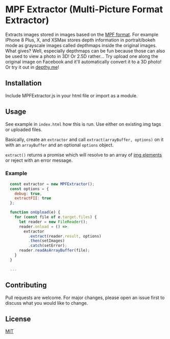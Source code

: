 # MPF Extractor (Multi-Picture Format Extractor)

Extracts images stored in images based on the [MPF format](http://www.cipa.jp/std/documents/e/DC-007_E.pdf).
For example iPhone 8 Plus, X, and XSMax stores depth information in portrait/bokeh mode as grayscale images called depthmaps inside the original images. What gives? Well, especially depthmaps can be fun because those can also be used to view a photo in 3D! Or 2.5D rather... Try upload one along the original image on Facebook and it'll automatically convert it to a 3D photo! Or try it out in [depthy.me](depthy.me)!

## Installation

Include MPFExtractor.js in your html file or import as a module.

## Usage

See example in `index.html` how this is run. Use either on existing img tags or uploaded files.

Basically, create an `extractor` and call `extract(arrayBuffer, options)` on it with an `arrayBuffer` and an optional `options` object.

`extract()` returns a promise which will resolve to an array of [img elements](https://developer.mozilla.org/en-US/docs/Web/HTML/Element/img) or reject with an error message.

### Example
```javascript
  const extractor = new MPFExtractor();
  const options = {
    debug: true,
    extractFII: true
  };

  function onUpload(e) {
    for (const file of e.target.files) {
      let reader = new FileReader();
      reader.onload = () =>
        extractor
          .extract(reader.result, options)
          .then(setImages)
          .catch(setError);
      reader.readAsArrayBuffer(file);
    }
  }

  ...
```

## Contributing
Pull requests are welcome. For major changes, please open an issue first to discuss what you would like to change.

## License
[MIT](https://opensource.org/licenses/MIT)
